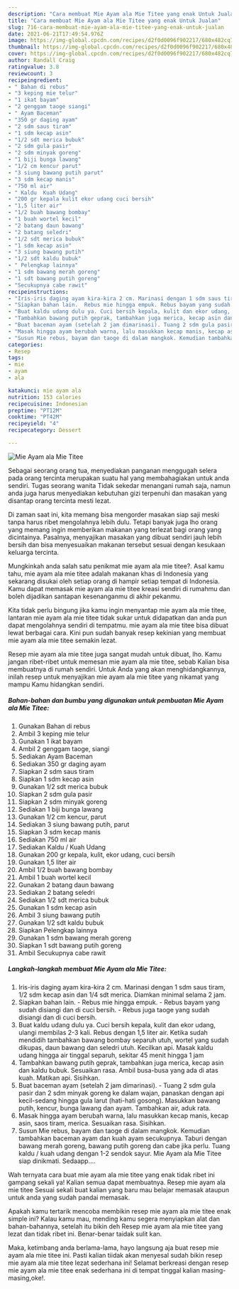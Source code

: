 ```yaml
---
description: "Cara membuat Mie Ayam ala Mie Titee yang enak Untuk Jualan"
title: "Cara membuat Mie Ayam ala Mie Titee yang enak Untuk Jualan"
slug: 716-cara-membuat-mie-ayam-ala-mie-titee-yang-enak-untuk-jualan
date: 2021-06-21T17:49:54.976Z
image: https://img-global.cpcdn.com/recipes/d2f0d0096f902217/680x482cq70/mie-ayam-ala-mie-titee-foto-resep-utama.jpg
thumbnail: https://img-global.cpcdn.com/recipes/d2f0d0096f902217/680x482cq70/mie-ayam-ala-mie-titee-foto-resep-utama.jpg
cover: https://img-global.cpcdn.com/recipes/d2f0d0096f902217/680x482cq70/mie-ayam-ala-mie-titee-foto-resep-utama.jpg
author: Randall Craig
ratingvalue: 3.8
reviewcount: 3
recipeingredient:
- " Bahan di rebus"
- "3 keping mie telur"
- "1 ikat bayam"
- "2 genggam taoge siangi"
- " Ayam Baceman"
- "350 gr daging ayam"
- "2 sdm saus tiram"
- "1 sdm kecap asin"
- "1/2 sdt merica bubuk"
- "2 sdm gula pasir"
- "2 sdm minyak goreng"
- "1 biji bunga lawang"
- "1/2 cm kencur parut"
- "3 siung bawang putih parut"
- "3 sdm kecap manis"
- "750 ml air"
- " Kaldu  Kuah Udang"
- "200 gr kepala kulit ekor udang cuci bersih"
- "1,5 liter air"
- "1/2 buah bawang bombay"
- "1 buah wortel kecil"
- "2 batang daun bawang"
- "2 batang seledri"
- "1/2 sdt merica bubuk"
- "1 sdm kecap asin"
- "3 siung bawang putih"
- "1/2 sdt kaldu bubuk"
- " Pelengkap lainnya"
- "1 sdm bawang merah goreng"
- "1 sdt bawang putih goreng"
- "Secukupnya cabe rawit"
recipeinstructions:
- "Iris-iris daging ayam kira-kira 2 cm. Marinasi dengan 1 sdm saus tiram, 1/2 sdm kecap asin dan 1/4 sdt merica. Diamkan minimal selama 2 jam."
- "Siapkan bahan lain.  Rebus mie hingga empuk. Rebus bayam yang sudah disiangi dan di cuci bersih. Rebus juga taoge yang sudah disiangi dan di cuci bersih."
- "Buat kaldu udang dulu ya. Cuci bersih kepala, kulit dan ekor udang, ulangi membilas 2-3 kali. Rebus dengan 1,5 liter air. Ketika sudah mendidih tambahkan bawang bombay separuh utuh, wortel yang sudah dikupas, daun bawang dan seledri utuh. Kecilkan api. Masak kaldu udang hingga air tinggal separuh, sekitar 45 menit hingga 1 jam"
- "Tambahkan bawang putih geprak, tambahkan juga merica, kecap asin dan kaldu bubuk. Sesuaikan rasa. Ambil busa-busa yang ada di atas kuah. Matikan api. Sisihkan."
- "Buat baceman ayam (setelah 2 jam dimarinasi). Tuang 2 sdm gula pasir dan 2 sdm minyak goreng ke dalam wajan, panaskan dengan api kecil-sedang hingga gula larut (hati-hati gosong). Masukkan bawang putih, kencur, bunga lawang dan ayam. Tambahkan air, aduk rata."
- "Masak hingga ayam berubah warna, lalu masukkan kecap manis, kecap asin, saos tiram, merica. Sesuaikan rasa. Sisihkan."
- "Susun Mie rebus, bayam dan taoge di dalam mangkok. Kemudian tambahkan baceman ayam dan kuah ayam secukupnya. Taburi dengan bawang merah goreng, bawang putih goreng dan cabe jika perlu. Tuang kaldu / kuah udang dengan 1-2 sendok sayur. Mie Ayam ala Mie Titee siap dinikmati. Sedaapp...."
categories:
- Resep
tags:
- mie
- ayam
- ala

katakunci: mie ayam ala 
nutrition: 153 calories
recipecuisine: Indonesian
preptime: "PT12M"
cooktime: "PT42M"
recipeyield: "4"
recipecategory: Dessert

---
```



![Mie Ayam ala Mie Titee](https://img-global.cpcdn.com/recipes/d2f0d0096f902217/680x482cq70/mie-ayam-ala-mie-titee-foto-resep-utama.jpg)

Sebagai seorang orang tua, menyediakan panganan menggugah selera pada orang tercinta merupakan suatu hal yang membahagiakan untuk anda sendiri. Tugas seorang  wanita Tidak sekedar menangani rumah saja, namun anda juga harus menyediakan kebutuhan gizi terpenuhi dan masakan yang disantap orang tercinta mesti lezat.

Di zaman  saat ini, kita memang bisa mengorder masakan siap saji meski tanpa harus ribet mengolahnya lebih dulu. Tetapi banyak juga lho orang yang memang ingin memberikan makanan yang terlezat bagi orang yang dicintainya. Pasalnya, menyajikan masakan yang dibuat sendiri jauh lebih bersih dan bisa menyesuaikan makanan tersebut sesuai dengan kesukaan keluarga tercinta. 



Mungkinkah anda salah satu penikmat mie ayam ala mie titee?. Asal kamu tahu, mie ayam ala mie titee adalah makanan khas di Indonesia yang sekarang disukai oleh setiap orang di hampir setiap tempat di Indonesia. Kamu dapat memasak mie ayam ala mie titee kreasi sendiri di rumahmu dan boleh dijadikan santapan kesenanganmu di akhir pekanmu.

Kita tidak perlu bingung jika kamu ingin menyantap mie ayam ala mie titee, lantaran mie ayam ala mie titee tidak sukar untuk didapatkan dan anda pun dapat mengolahnya sendiri di tempatmu. mie ayam ala mie titee bisa dibuat lewat berbagai cara. Kini pun sudah banyak resep kekinian yang membuat mie ayam ala mie titee semakin lezat.

Resep mie ayam ala mie titee juga sangat mudah untuk dibuat, lho. Kamu jangan ribet-ribet untuk memesan mie ayam ala mie titee, sebab Kalian bisa membuatnya di rumah sendiri. Untuk Anda yang akan menghidangkannya, inilah resep untuk menyajikan mie ayam ala mie titee yang nikamat yang mampu Kamu hidangkan sendiri.

<!--inarticleads1-->

##### Bahan-bahan dan bumbu yang digunakan untuk pembuatan Mie Ayam ala Mie Titee:

1. Gunakan  Bahan di rebus
1. Ambil 3 keping mie telur
1. Gunakan 1 ikat bayam
1. Ambil 2 genggam taoge, siangi
1. Sediakan  Ayam Baceman
1. Sediakan 350 gr daging ayam
1. Siapkan 2 sdm saus tiram
1. Siapkan 1 sdm kecap asin
1. Gunakan 1/2 sdt merica bubuk
1. Siapkan 2 sdm gula pasir
1. Siapkan 2 sdm minyak goreng
1. Sediakan 1 biji bunga lawang
1. Gunakan 1/2 cm kencur, parut
1. Sediakan 3 siung bawang putih, parut
1. Siapkan 3 sdm kecap manis
1. Sediakan 750 ml air
1. Sediakan  Kaldu / Kuah Udang
1. Gunakan 200 gr kepala, kulit, ekor udang, cuci bersih
1. Gunakan 1,5 liter air
1. Ambil 1/2 buah bawang bombay
1. Ambil 1 buah wortel kecil
1. Gunakan 2 batang daun bawang
1. Sediakan 2 batang seledri
1. Sediakan 1/2 sdt merica bubuk
1. Gunakan 1 sdm kecap asin
1. Ambil 3 siung bawang putih
1. Gunakan 1/2 sdt kaldu bubuk
1. Siapkan  Pelengkap lainnya
1. Gunakan 1 sdm bawang merah goreng
1. Siapkan 1 sdt bawang putih goreng
1. Ambil Secukupnya cabe rawit




<!--inarticleads2-->

##### Langkah-langkah membuat Mie Ayam ala Mie Titee:

1. Iris-iris daging ayam kira-kira 2 cm. Marinasi dengan 1 sdm saus tiram, 1/2 sdm kecap asin dan 1/4 sdt merica. Diamkan minimal selama 2 jam.
1. Siapkan bahan lain.  - Rebus mie hingga empuk. - Rebus bayam yang sudah disiangi dan di cuci bersih. - Rebus juga taoge yang sudah disiangi dan di cuci bersih.
1. Buat kaldu udang dulu ya. Cuci bersih kepala, kulit dan ekor udang, ulangi membilas 2-3 kali. Rebus dengan 1,5 liter air. Ketika sudah mendidih tambahkan bawang bombay separuh utuh, wortel yang sudah dikupas, daun bawang dan seledri utuh. Kecilkan api. Masak kaldu udang hingga air tinggal separuh, sekitar 45 menit hingga 1 jam
1. Tambahkan bawang putih geprak, tambahkan juga merica, kecap asin dan kaldu bubuk. Sesuaikan rasa. Ambil busa-busa yang ada di atas kuah. Matikan api. Sisihkan.
1. Buat baceman ayam (setelah 2 jam dimarinasi). - Tuang 2 sdm gula pasir dan 2 sdm minyak goreng ke dalam wajan, panaskan dengan api kecil-sedang hingga gula larut (hati-hati gosong). Masukkan bawang putih, kencur, bunga lawang dan ayam. Tambahkan air, aduk rata.
1. Masak hingga ayam berubah warna, lalu masukkan kecap manis, kecap asin, saos tiram, merica. Sesuaikan rasa. Sisihkan.
1. Susun Mie rebus, bayam dan taoge di dalam mangkok. Kemudian tambahkan baceman ayam dan kuah ayam secukupnya. Taburi dengan bawang merah goreng, bawang putih goreng dan cabe jika perlu. Tuang kaldu / kuah udang dengan 1-2 sendok sayur. Mie Ayam ala Mie Titee siap dinikmati. Sedaapp....




Wah ternyata cara buat mie ayam ala mie titee yang enak tidak ribet ini gampang sekali ya! Kalian semua dapat membuatnya. Resep mie ayam ala mie titee Sesuai sekali buat kalian yang baru mau belajar memasak ataupun untuk anda yang sudah pandai memasak.

Apakah kamu tertarik mencoba membikin resep mie ayam ala mie titee enak simple ini? Kalau kamu mau, mending kamu segera menyiapkan alat dan bahan-bahannya, setelah itu bikin deh Resep mie ayam ala mie titee yang lezat dan tidak ribet ini. Benar-benar taidak sulit kan. 

Maka, ketimbang anda berlama-lama, hayo langsung aja buat resep mie ayam ala mie titee ini. Pasti kalian tiidak akan menyesal sudah bikin resep mie ayam ala mie titee lezat sederhana ini! Selamat berkreasi dengan resep mie ayam ala mie titee enak sederhana ini di tempat tinggal kalian masing-masing,oke!.


